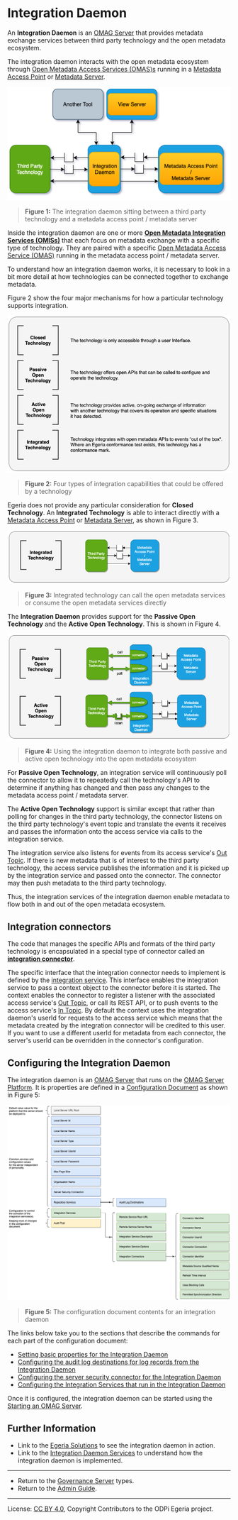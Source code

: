 <!-- SPDX-License-Identifier: CC-BY-4.0 -->
<!-- Copyright Contributors to the ODPi Egeria project 2020. -->

# Integration Daemon

An **Integration Daemon** is an [OMAG Server](omag-server.md)
that provides metadata exchange services between third party
technology and the open metadata ecosystem.

The integration daemon interacts with the open metadata
ecosystem through [Open Metadata Access Services (OMAS)s](../../../access-services)
running in a [Metadata Access Point](metadata-access-point.md) or 
[Metadata Server](metadata-server.md).

![Figure 1](integration-daemon.png)
> **Figure 1:** The integration daemon sitting between a third party technology and
> a metadata access point / metadata server

Inside the integration daemon are one or more **[Open Metadata Integration
Services (OMISs)](../../../integration-services)** that each focus on
metadata exchange with
a specific type of technology.  They are paired with a specific
[Open Metadata Access Service (OMAS)](../../../access-services)
running in the metadata access point / metadata server.

To understand how an integration daemon works, it is necessary to
look in a bit more detail at how technologies can be
connected together to exchange metadata.

Figure 2 show the four major mechanisms for
how a particular technology supports integration.

![Figure 2](integration-pattern-summaries.png)
> **Figure 2:** Four types of integration capabilities that could be
> offered by a technology

Egeria does not provide any particular consideration for **Closed Technology**.
An **Integrated Technology** is able to interact directly with a
[Metadata Access Point](metadata-access-point.md) or
[Metadata Server](metadata-server.md), as shown in Figure 3.

![Figure 3](integrated-technology-pattern-implementation.png)
> **Figure 3:** Integrated technology can call the open metadata services or
> consume the open metadata services directly

The **Integration Daemon** provides support for
the **Passive Open Technology** and the **Active Open Technology**.
This is shown in Figure 4.

![Figure 4](open-technology-pattern-implementations.png)
> **Figure 4:** Using the integration daemon to integrate
> both passive and active open technology into the open metadata ecosystem

For **Passive Open Technology**, an integration service will
continuously poll the connector to allow it to repeatedly
call the technology's API to determine if
anything has changed and then pass any changes to the
metadata access point / metadata server.

The **Active Open Technology** support is similar except that
rather than polling for changes in the third party technology,
the connector listens on the third party
technology's event topic and translate the events it receives
and passes the information onto the access service via calls to
the integration service.

The integration service also
listens for events from its access service's 
[Out Topic](../../../access-services/docs/concepts/client-server/out-topic.md).
If there is new metadata that is of interest to the
third party technology, the access service publishes the
information and it is picked up by the integration service
and passed onto the connector.  The connector may then
push metadata to the third party technology.

Thus, the integration services of the integration daemon enable
metadata to flow both in and out of the open metadata ecosystem.

## Integration connectors

The code that manages the specific APIs and formats of the third party technology
is encapsulated in a special type of connector called an
**[integration connector](../../../governance-servers/integration-daemon-services/docs/integration-connector.md)**.

The specific interface that the integration connector needs to implement is defined by the
[integration service](../../../integration-services).
This interface enables the integration service to pass 
a context object to the connector before it is started.
The context enables the connector to
register a listener with the associated access service's
[Out Topic](../../../access-services/docs/concepts/client-server/out-topic.md), or call its REST API, or to
push events to the access service's 
[In Topic](../../../access-services/docs/concepts/client-server/in-topic.md).
By default the context uses the
integration daemon's userId for requests to the access service
which means that the metadata created by the integration connector
will be credited to this user.
If you want to use a different userId for metadata from each connector, 
the server's userId can be overridden in the connector's configuration.

## Configuring the Integration Daemon

The integration daemon is an [OMAG Server](omag-server.md) that runs on
the [OMAG Server Platform](omag-server-platform.md).
It is properties are defined in a [Configuration Document](configuration-document.md)
as shown in Figure 5:

![Figure 5](integration-daemon-config.png#pagewidth)
> **Figure 5:** The configuration document contents for an integration daemon

The links below take you to the sections that describe the commands for each part of the configuration document:

* [Setting basic properties for the Integration Daemon](../user/configuring-omag-server-basic-properties.md)
* [Configuring the audit log destinations for log records from the Integration Daemon](../user/configuring-the-audit-log.md)
* [Configuring the server security connector for the Integration Daemon](../user/configuring-the-server-security-connector.md)
* [Configuring the Integration Services that run in the Integration Daemon](../user/configuring-the-integration-services.md)

Once it is configured, the integration daemon can be started using the
[Starting an OMAG Server](../user/starting-and-stopping-omag-server.md).

## Further Information

* Link to the [Egeria Solutions](../../../../open-metadata-publication/website/solutions) to see the integration
daemon in action.
* Link to the [Integration Daemon Services](../../../governance-servers/integration-daemon-services) to
understand how the integration daemon is implemented.

----
* Return to the [Governance Server](governance-server-types.md) types.
* Return to the [Admin Guide](../user).


----
License: [CC BY 4.0](https://creativecommons.org/licenses/by/4.0/),
Copyright Contributors to the ODPi Egeria project.